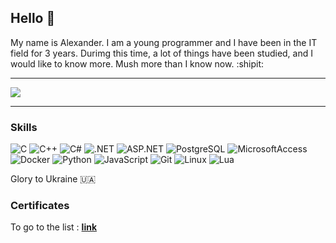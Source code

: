 
## Hello 👋
 My name is Alexander. I am a young programmer and I have been in the IT field for 3 years.
 Durimg this time, a lot of things have been studied, and I would like to know more. Mush more than I know now. :shipit:

---

![](https://www.icegif.com/wp-content/uploads/2022/02/icegif-978.gif)

---

### Skills 
![C](https://img.shields.io/badge/-C-A8B9CC?style=flat-square&logo=c&logoColor=black)
![C++](https://img.shields.io/badge/-C++-00599C?style=flat-square&logo=c%2B%2B&logoColor=white)
![C#](https://img.shields.io/badge/-C%23-239120?style=flat-square&logo=csharp&logoColor=white)
![.NET](https://img.shields.io/badge/-.NET%20(Framework%20and%20Core)-512BD4?style=flat-square&logo=.NET&logoColor=white)
![ASP.NET](https://img.shields.io/badge/-ASP.NET-512BD4?style=flat-square&logo=.NET&logoColor=white)
![PostgreSQL](https://img.shields.io/badge/-PostgreSQL-4169E1?style=flat-square&logo=postgresql&logoColor=white)
![MicrosoftAccess](https://img.shields.io/badge/-MicrosoftAccess-A4373A?style=flat-square&logo=microsoftaccess&logoColor=white)
![Docker](https://img.shields.io/badge/-Docker-2496ED?style=flat-square&logo=docker&logoColor=white)
![Python](https://img.shields.io/badge/-Python-3776AB?style=flat-square&logo=python&logoColor=white)
![JavaScript](https://img.shields.io/badge/-JavaScript-F7DF1E?style=flat-square&logo=javascript&logoColor=black)
![Git](https://img.shields.io/badge/-Git-F05032?style=flat-square&logo=git&logoColor=white)
![Linux](https://img.shields.io/badge/-Linux-FCC624?style=flat-square&logo=linux&logoColor=black)
![Lua](https://img.shields.io/badge/-Lua-2C2D72?style=flat-square&logo=lua&logoColor=white)

Glory to Ukraine 🇺🇦

### Certificates

To go to the list : **[link](https://github.com/PalmaLuv/PalmaLuv/blob/main/CERTIFICATES.md)**
